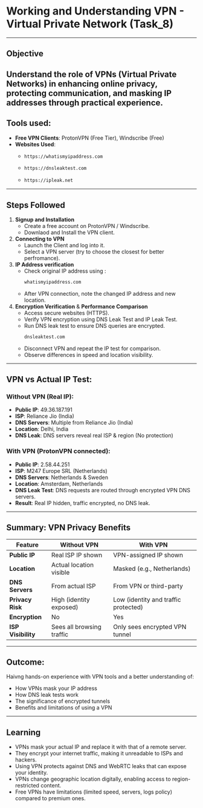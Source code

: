 # Working and Understanding VPN - Virtual Private Network (Task_8)

---
## Objective

Understand the role of VPNs (Virtual Private Networks) in enhancing online privacy, protecting communication, and masking IP addresses through practical experience.
---
## Tools used:

- **Free VPN Clients**: ProtonVPN (Free Tier), Windscribe (Free)
- **Websites Used**:
  - ```bash
    https://whatismyipaddress.com
    ```
  - ```bash
    https://dnsleaktest.com
    ```
  - ```bash
    https://ipleak.net
    ```
---
## Steps Followed

1. **Signup and Installation**
   - Create a free account on ProtonVPN / Windscribe.
   - Downlaod and Install the VPN client. 
2. **Connecting to VPN**
   - Launch the Client and log into it.
   - Select a VPN server (try to choose the closest for better perfromance).
3. **IP Address verification**
   - Check original IP address using :
     ```bash
     whatismyipaddress.com
     ```
   - After VPN connection, note the changed IP address and new location.
4. **Encryption Verification** & **Performance Comparison**
   - Access secure websites (HTTPS).
   - Verify VPN encryption using DNS Leak Test and IP Leak Test.
   - Run DNS leak test to ensure DNS queries are encrypted.
     ```bash
     dnsleaktest.com
     ```
   - Disconnect VPN and repeat the IP test for comparison.
   - Observe differences in speed and location visibility.
---
## VPN vs Actual IP Test:

### Without VPN (Real IP):
- **Public IP**: 49.36.187.191
- **ISP**: Reliance Jio (India)
- **DNS Servers**: Multiple from Reliance Jio (India)
- **Location**: Delhi, India
- **DNS Leak**: DNS servers reveal real ISP & region (No protection)

### With VPN (ProtonVPN connected):
- **Public IP**: 2.58.44.251
- **ISP**: M247 Europe SRL (Netherlands)
- **DNS Servers**: Netherlands & Sweden
- **Location**: Amsterdam, Netherlands
- **DNS Leak Test**: DNS requests are routed through encrypted VPN DNS servers.
- **Result**: Real IP hidden, traffic encrypted, no DNS leak.
---
## Summary: VPN Privacy Benefits

| Feature                    | Without VPN                     | With VPN                              |
|----------------------------|---------------------------------|---------------------------------------|
| **Public IP**              | Real ISP IP shown               | VPN-assigned IP shown                 |
| **Location**               | Actual location visible         | Masked (e.g., Netherlands)            |
| **DNS Servers**            | From actual ISP                 | From VPN or third-party               |
| **Privacy Risk**           | High (identity exposed)         | Low (identity and traffic protected)  |
| **Encryption**             | No                              | Yes                                   |
| **ISP Visibility**         | Sees all browsing traffic       | Only sees encrypted VPN tunnel        |
---
## Outcome:

Haivng hands-on experience with VPN tools and a better understanding of:
- How VPNs mask your IP address
- How DNS leak tests work
- The significance of encrypted tunnels
- Benefits and limitations of using a VPN
---
## Learning

- VPNs mask your actual IP and replace it with that of a remote server.
- They encrypt your internet traffic, making it unreadable to ISPs and hackers.
- Using VPN protects against DNS and WebRTC leaks that can expose your identity.
- VPNs change geographic location digitally, enabling access to region-restricted content.
- Free VPNs have limitations (limited speed, servers, logs policy) compared to premium ones.
